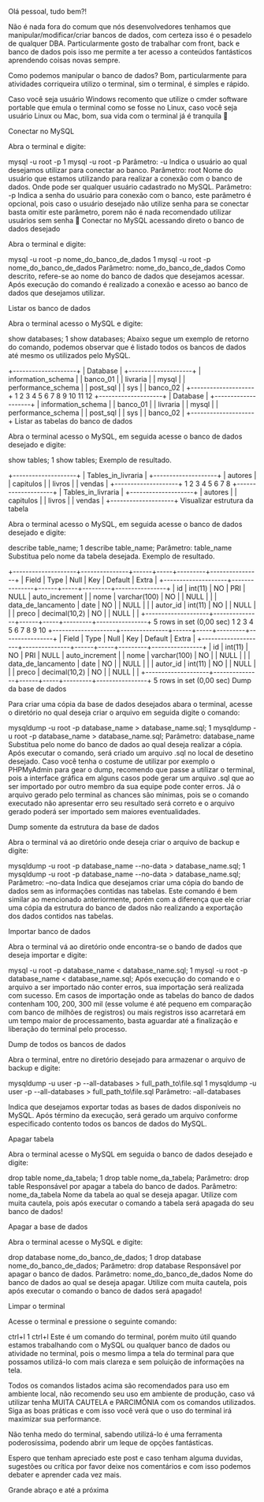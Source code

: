 Olá pessoal, tudo bem?!

Não é nada fora do comum que nós desenvolvedores  tenhamos que manipular/modificar/criar bancos de dados, com certeza isso é o pesadelo de qualquer DBA. Particularmente gosto de trabalhar com front, back e banco de dados pois isso me permite a ter acesso a conteúdos fantásticos aprendendo coisas novas sempre.

Como podemos manipular o banco de dados? Bom, particularmente para atividades corriqueira utilizo o terminal, sim o terminal, é simples e rápido.

Caso você seja usuário Windows recomento que utilize o cmder software portable que emula o terminal como se fosse no Linux, caso você seja usuário Linux ou Mac, bom, sua vida com o terminal já é tranquila 🙂

Conectar no MySQL

Abra o terminal e digite:

mysql -u root -p
1
mysql -u root -p
Parâmetro: -u
Indica o usuário ao qual desejamos utilizar para conectar ao banco.
Parâmetro: root
Nome do usuário que estamos utilizando para realizar a conexão com o banco de dados. Onde pode ser qualquer usuário cadastrado no MySQL.
Parâmetro: -p
Indica a senha do usuário para conexão com o banco, este parâmetro é opcional, pois caso o usuário desejado não utilize senha para se conectar basta omitir este parâmetro, porem não é nada recomendado utilizar usuários sem senha 🙂
Conectar no MySQL acessando  direto o banco de dados desejado

Abra o terminal e digite:

mysql -u root -p nome_do_banco_de_dados
1
 mysql -u root -p nome_do_banco_de_dados
Parâmetro: nome_do_banco_de_dados
Como descrito, refere-se ao nome do banco de dados que desejamos acessar.
Após execução do comando é realizado a conexão e acesso ao banco de dados que desejamos utilizar.

Listar os banco de dados

Abra o terminal acesso o MySQL e digite:

show databases;
1
show databases;
Abaixo segue um exemplo de retorno do comando, podemos observar que é listado todos os bancos de dados até mesmo os utilizados pelo MySQL.

+--------------------+
| Database           |
+--------------------+
| information_schema |
| banco_01           |
| livraria           |
| mysql              |
| performance_schema |
| post_sql           |
| sys                |
| banco_02           |
+--------------------+
1
2
3
4
5
6
7
8
9
10
11
12
+--------------------+
| Database           |
+--------------------+
| information_schema |
| banco_01           |
| livraria           |
| mysql              |
| performance_schema |
| post_sql           |
| sys                |
| banco_02           |
+--------------------+
Listar as tabelas do banco de dados

Abra o terminal acesso o MySQL, em seguida acesse o banco de dados desejado e digite:

show tables;
1
 show tables;
Exemplo de resultado.

+--------------------+
| Tables_in_livraria |
+--------------------+
| autores            |
| capitulos          |
| livros             |
| vendas             |
+--------------------+
1
2
3
4
5
6
7
8
+--------------------+
| Tables_in_livraria |
+--------------------+
| autores            |
| capitulos          |
| livros             |
| vendas             |
+--------------------+
Visualizar estrutura da tabela

Abra o terminal acesso o MySQL, em seguida acesse o banco de dados desejado e digite:

describe table_name;
1
describe table_name;
Parâmetro: table_name
Substitua pelo nome da tabela desejada.
Exemplo de resultado.

+--------------------+---------------+------+-----+---------+----------------+
| Field              | Type          | Null | Key | Default | Extra          |
+--------------------+---------------+------+-----+---------+----------------+
| id                 | int(11)       | NO   | PRI | NULL    | auto_increment |
| nome               | varchar(100)  | NO   |     | NULL    |                |
| data_de_lancamento | date          | NO   |     | NULL    |                |
| autor_id           | int(11)       | NO   |     | NULL    |                |
| preco              | decimal(10,2) | NO   |     | NULL    |                |
+--------------------+---------------+------+-----+---------+----------------+
5 rows in set (0,00 sec)
1
2
3
4
5
6
7
8
9
10
+--------------------+---------------+------+-----+---------+----------------+
| Field              | Type          | Null | Key | Default | Extra          |
+--------------------+---------------+------+-----+---------+----------------+
| id                 | int(11)       | NO   | PRI | NULL    | auto_increment |
| nome               | varchar(100)  | NO   |     | NULL    |                |
| data_de_lancamento | date          | NO   |     | NULL    |                |
| autor_id           | int(11)       | NO   |     | NULL    |                |
| preco              | decimal(10,2) | NO   |     | NULL    |                |
+--------------------+---------------+------+-----+---------+----------------+
5 rows in set (0,00 sec)
Dump da base de dados

Para criar uma cópia da base de dados desejados abara o terminal, acesse o diretório no qual deseja criar o arquivo em seguida digite o comando:

mysqldump -u root -p database_name > database_name.sql;
1
mysqldump -u root -p database_name > database_name.sql;
Parâmetro: database_name
Substitua pelo nome do banco de dados ao qual deseja realizar a cópia.
Após executar o comando, será criado um arquivo .sql no local de desetino desejado. Caso você tenha o costume de utilizar por exemplo o PHPMyAdmin para gear o dump, recomendo que passe a utilizar o terminal, pois a interface gráfica em alguns casos pode gerar um arquivo .sql que ao ser importado por outro membro da sua equipe pode conter erros. Já o arquivo gerado pelo terminal as chances são mínimas, pois se o comando executado não apresentar erro seu resultado será correto e o arquivo gerado poderá ser importado sem maiores eventualidades.

Dump somente da estrutura da base de dados

Abra o terminal vá ao diretório onde deseja criar o arquivo de backup e digite:

mysqldump -u root -p database_name --no-data > database_name.sql;
1
 mysqldump -u root -p database_name --no-data > database_name.sql;
Parâmetro: –no-data
Indica que desejamos criar uma cópia do bando de dados sem as informações contidas nas tabelas.
Este comando é bem similar ao mencionado anteriormente, porém com a diferença que ele criar uma cópia da estrutura do banco de dados não realizando a exportação dos dados contidos nas tabelas.

Importar banco de dados

Abra o terminal vá ao diretório onde encontra-se o bando de dados que deseja importar e digite:

mysql -u root -p database_name < database_name.sql;
1
mysql -u root -p database_name < database_name.sql;
Após execução do comando e o arquivo a ser importado não conter erros, sua importação será realizada com sucesso. Em casos de importação onde as tabelas do banco de dados contenham 100, 200, 300 mil (esse volume é até pequeno em comparação com banco de milhões de registros) ou mais registros isso acarretará em um tempo maior de processamento, basta aguardar até a finalização e liberação do terminal pelo processo.

Dump de todos os bancos de dados

Abra o terminal, entre no diretório desejado para armazenar o arquivo de backup e digite:

mysqldump -u user -p --all-databases > full_path_to\file.sql
1
mysqldump -u user -p --all-databases > full_path_to\file.sql
Parâmetro: –all-databases

Indica que desejamos exportar todas as bases de dados disponíveis no MySQL.
Após término da execução, será gerado um arquivo conforme especificado contento todos os bancos de dados do MySQL.

Apagar tabela

Abra o terminal acesse o MySQL em seguida o banco de dados desejado e digite:

drop table nome_da_tabela;
1
 drop table nome_da_tabela;
Parâmetro: drop table
Responsável por apagar a tabela do banco de dados.
Parâmetro: nome_da_tabela
Nome da tabela ao qual se deseja apagar.
Utilize com muita cautela, pois após executar o comando a tabela será apagada do seu banco de dados!

Apagar a base de dados

Abra o terminal acesse o MySQL e digite:

drop database nome_do_banco_de_dados;
1
 drop database nome_do_banco_de_dados;
Parâmetro: drop database
Responsável por apagar o banco de dados.
Parâmetro: nome_do_banco_de_dados
Nome do banco de dados ao qual se deseja apagar.
Utilize com muita cautela, pois após executar o comando o banco de dados será apagado!

Limpar o terminal

Acesse o terminal e pressione o seguinte comando:

ctrl+l
1
ctrl+l
Este é um comando do terminal, porém muito útil quando estamos trabalhando com o MySQL ou qualquer banco de dados ou atividade no terminal, pois o mesmo limpa a tela do terminal para que possamos utilizá-lo com mais clareza e sem poluição de informações na tela.

Todos os comandos listados acima são recomendados para uso em ambiente local, não recomendo seu uso em ambiente de produção, caso vá utilizar tenha MUITA CAUTELA e PARCIMÔNIA com os comandos utilizados. Siga as boas práticas e com isso você verá que o uso do terminal irá maximizar sua performance.

Não tenha medo do terminal, sabendo utilizá-lo é uma ferramenta poderosíssima, podendo abrir um leque de opções fantásticas.

Espero que tenham apreciado este post e caso tenham alguma duvidas, sugestões ou crítica por favor deixe nos comentários e com isso podemos debater e aprender cada vez mais.

Grande abraço e até a próxima 
